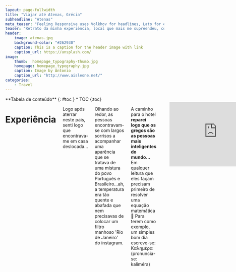```yaml
---
layout: page-fullwidth
title: "Viajar até Atenas, Grécia"
subheadline: "Atenas"
meta_teaser: "Feeling Responsive uses Volkhov for headlines, Lato for everything else and if you are in need to show some code, it will be in Lucida Console."
teaser: "Retrato da minha experiência, local que mais me supreendeu, conselhos(não são conselhos de mãe ou avó para levares um bom casaquinho de malha) e um resumo de tudoooo!"
header:
    image: atenas.jpg
    background-color: "#262930"
    caption: This is a caption for the header image with link
    caption_url: https://unsplash.com/
image:
    thumb:  homepage_typography-thumb.jpg
    homepage: homepage_typography.jpg
    caption: Image by Antonio
    caption_url: "http://www.aisleone.net/"
categories:
    - Travel
---
```

<!--more-->

<div class="row">
<div class="medium-4 medium-push-8 columns" markdown="1">
<div class="panel radius" markdown="1">
**Tabela de conteúdo**
{: #toc }
*  TOC
{:toc}
</div>
</div><!-- /.medium-4.columns -->


<div class="medium-8 medium-pull-4 columns" markdown="1">

# Experiência

Logo após aterrar neste pais, senti logo que encontrava-me em casa deslocada...

Olhando ao redor, as pessoas encontravam-se com largos sorrisos a acompanhar uma aparência que se tratava de uma mistura do povo Português e Brasileiro...ah, a temperatura era tão quente e abafada que nem precisavas de colocar um filtro manhoso 'Rio de Janeiro' do instagram.

A caminho para o hotel <b> reparei logo que os gregos são as pessoas mais inteligentes do mundo... </b> Em qualquer leitura que eles façam precisam primeiro de resolver uma equação matemática 🤣
Para terem como exemplo, um simples bom dia escreve-se: Καλημέρα (pronuncia-se: kaliméra)

<br>

<iframe src="https://giphy.com/embed/ne3xrYlWtQFtC" width="480" height="205" frameBorder="0" class="giphy-embed" allowFullScreen></iframe><p><a href="https://giphy.com/gifs/funny-lol-ne3xrYlWtQFtC"></a></p>

# Troféu de surpresa
> O troféu é atribuido ao local que mais superou as expectativas de todas as experiências passadas

### 🏆 Museum of Acropolis 🏆

![museum]({{ site.baseurl }}/assets/images/sept2019/museum.jpg)


<b>
Este museu foi construido por cima de umas antigas casas que foram descobertas por arqueólogos! 
</b>

Dentro do museu poderão ver obras de arte maioritariamente trabalhadas em pedra e argila, como por exemplo, esculturas, vasos, utensilios que eram utilizados, etccccc.
Além de ter muita coisa para ver, a informação está muito bem construida e contém povezes explicações de como uma certa obra foi conservada/reconstruida. 

# Carta na manga:
🥭 Instalem a aplicação [Beat][app-beat], muito <b> semelhante ao Free Taxi ou uber </b> , isto porque se pedirem um taxi como um simples turista no meio da rua o preço que eles vos propoêm pode chegar a ser 3x mais do que pagariam pela aplicação. 

🥭 Caso não queiram andar de taxi, têem sempre a alternativa de andar de metro que por 1,40euro conseguem andar onde quiserem durante 90min.

🥭 Se tiveres, leva sempre contigo o cartão de estudante porque em certos sitios até poderás entrar de graça! (isto é uma regra que se aplica para qualquer sitio que vás)

# Resumo
* People são bastante felizes e simpáticas.
* Cultura ambiental espetacular, uma cidade mesmo muito limpa como também cerca de 80% das varandas que olhei tinham várias árvores e plantas.
* Gastronomia muito boa e a um preço muito semelhante ao que estamos habituados em Portugal.
* Excelente lugar para festejares uma despedida de solteiro, mesmo que não te queiras casar.


Se você gostou, bota likezão belo, volumoso e gostoso. Partilhem com os vossos avôs, netos, bisnetos e afilhados. Abreijos caros leitores.

[app-beat]: https://play.google.com/store/apps/details?id=gr.androiddev.taxibeat&hl=pt


</div><!-- /.medium-8.columns -->
</div><!-- /.row -->
